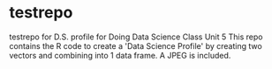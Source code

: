# testrepo
testrepo for D.S. profile
for Doing Data Science Class Unit 5
This repo contains the R code to create a 'Data Science Profile' by creating two vectors and combining into 1 data frame.
A JPEG is included. 
